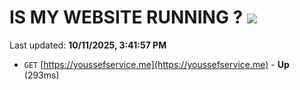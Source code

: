 # IS MY WEBSITE RUNNING ? [![](https://img.shields.io/static/v1?label=Sponsor&message=%E2%9D%A4&logo=GitHub&color=%23fe8e86)](https://github.com/sponsors/Youssef-Lehmam)

Last updated: **10/11/2025, 3:41:57 PM**

- `GET` [https://youssefservice.me](https://youssefservice.me) - **Up** (293ms)
